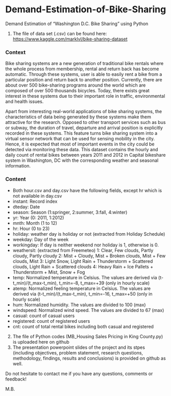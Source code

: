 # Demand-Estimation-of-Bike-Sharing
Demand Estimation of “Washington D.C. Bike Sharing” using Python 



1. The file of data set (.csv) can be found here: https://www.kaggle.com/marklvl/bike-sharing-dataset

### Context
Bike sharing systems are a new generation of traditional bike rentals where the whole process from membership, rental and return back has become automatic. Through these systems, user is able to easily rent a bike from a particular position and return back to another position. Currently, there are about over 500 bike-sharing programs around the world which are composed of over 500 thousands bicycles. Today, there exists great interest in these systems due to their important role in traffic, environmental and health issues. 

Apart from interesting real-world applications of bike sharing systems, the characteristics of data being generated by these systems make them attractive for the research. Opposed to other transport services such as bus or subway, the duration of travel, departure and arrival position is explicitly recorded in these systems. This feature turns bike sharing system into a virtual sensor network that can be used for sensing mobility in the city. Hence, it is expected that most of important events in the city could be detected via monitoring these data.
This dataset contains the hourly and daily count of rental bikes between years 2011 and 2012 in Capital bikeshare system in Washington, DC with the corresponding weather and seasonal information.

### Content
* Both hour.csv and day.csv have the following fields, except hr which is not available in day.csv
* instant: Record index
* dteday: Date
* season: Season (1:springer, 2:summer, 3:fall, 4:winter)
* yr: Year (0: 2011, 1:2012)
* mnth: Month (1 to 12)
* hr: Hour (0 to 23)
* holiday: weather day is holiday or not (extracted from Holiday Schedule)
* weekday: Day of the week
* workingday: If day is neither weekend nor holiday is 1, otherwise is 0.
* weathersit: (extracted from Freemeteo)
1: Clear, Few clouds, Partly cloudy, Partly cloudy
2: Mist + Cloudy, Mist + Broken clouds, Mist + Few clouds, Mist
3: Light Snow, Light Rain + Thunderstorm + Scattered clouds, Light Rain + Scattered clouds
4: Heavy Rain + Ice Pallets + Thunderstorm + Mist, Snow + Fog
* temp: Normalized temperature in Celsius. The values are derived via (t-t_min)/(t_max-t_min), t_min=-8, t_max=+39 (only in hourly scale)
* atemp: Normalized feeling temperature in Celsius. The values are derived via (t-t_min)/(t_max-t_min), t_min=-16, t_max=+50 (only in hourly scale)
* hum: Normalized humidity. The values are divided to 100 (max)
* windspeed: Normalized wind speed. The values are divided to 67 (max)
* casual: count of casual users
* registered: count of registered users
* cnt: count of total rental bikes including both casual and registered

2. The file of Python codes (MB_Housing Sales Pricing in King County.py) is uploaded here on github
3. The presentation powerpoint slides of the project and its stpes (including objectives, problem statement, research questions, methodology, findings, results and conclusions) is provided on github as well. 

Do not hesitate to contact me if you have any questions, comments or feedback!

M.B.
